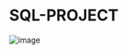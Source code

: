 # SQL-PROJECT
![image](https://github.com/Mitesh908/SQL-PROJECT/assets/78071069/33f9dba6-0b8a-4574-91a6-775c7bbc6fb8)
